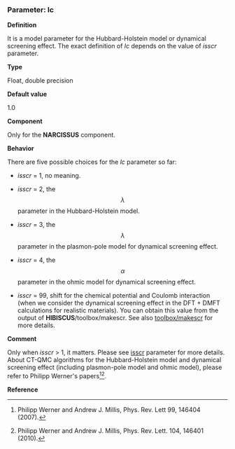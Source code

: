### Parameter: lc

**Definition**

It is a model parameter for the Hubbard-Holstein model or dynamical screening effect. The exact definition of *lc* depends on the value of *isscr* parameter.

**Type**

Float, double precision

**Default value**

1.0

**Component**

Only for the **NARCISSUS** component.

**Behavior**

There are five possible choices for the *lc* parameter so far:

* *isscr* = 1, no meaning.

* *isscr* = 2, the $$\lambda$$ parameter in the Hubbard-Holstein model.

* *isscr* = 3, the $$\lambda$$ parameter in the plasmon-pole model for dynamical screening effect.

* *isscr* = 4, the $$\alpha$$ parameter in the ohmic model for dynamical screening effect.

* *isscr* = 99, shift for the chemical potential and Coulomb interaction (when we consider the dynamical screening effect in the DFT + DMFT calculations for realistic materials). You can obtain this value from the output of **HIBISCUS**/toolbox/makescr. See also [toolbox/makescr](../ch07/scr.md) for more details.

**Comment**

Only when *isscr* > 1, it matters. Please see [isscr](p_isscr.md) parameter for more details. About CT-QMC algorithms for the Hubbard-Holstein model and dynamical screening effect (including plasmon-pole model and ohmic model), please refer to Philipp Werner's papers[^1][^2].

**Reference**

[^1]: Philipp Werner and Andrew J. Millis, Phys. Rev. Lett 99, 146404 (2007).

[^2]: Philipp Werner and Andrew J. Millis, Phys. Rev. Lett. 104, 146401 (2010).